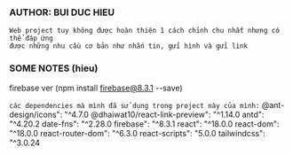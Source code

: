 ### AUTHOR: BUI DUC HIEU 
    Web project tuy không được hoàn thiện 1 cách chỉnh chu nhất nhưng có thể đáp ứng
    được những nhu cầu cơ bản như nhắn tin, gửi hình và gửi link

### SOME NOTES (hieu)
firebase ver (npm install firebase@8.3.1 --save)

`các dependencies mà mình đã sử dụng trong project này của mình:`
@ant-design/icons": "^4.7.0
@dhaiwat10/react-link-preview": "^1.14.0
antd": "^4.20.2
date-fns": "^2.28.0
firebase": "^8.3.1
react": "^18.0.0
react-dom": "^18.0.0
react-router-dom": "^6.3.0
react-scripts": "5.0.0
tailwindcss": "^3.0.24
